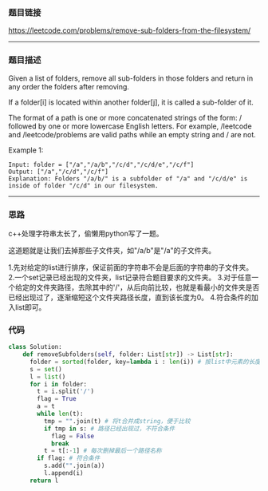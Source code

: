 ### 题目链接
https://leetcode.com/problems/remove-sub-folders-from-the-filesystem/

------

### 题目描述
Given a list of folders, remove all sub-folders in those folders and return in any order the folders after removing.

If a folder[i] is located within another folder[j], it is called a sub-folder of it.

The format of a path is one or more concatenated strings of the form: / followed by one or more lowercase English letters. For example, /leetcode and /leetcode/problems are valid paths while an empty string and / are not.

Example 1:
```
Input: folder = ["/a","/a/b","/c/d","/c/d/e","/c/f"]
Output: ["/a","/c/d","/c/f"]
Explanation: Folders "/a/b/" is a subfolder of "/a" and "/c/d/e" is inside of folder "/c/d" in our filesystem.
```

------

### **思路**
c++处理字符串太长了，偷懒用python写了一题。

这道题就是让我们去掉那些子文件夹，如"/a/b"是"/a"的子文件夹。

1.先对给定的list进行排序，保证前面的字符串不会是后面的字符串的子文件夹。
2.一个set记录已经出现的文件夹，list记录符合题目要求的文件夹。
3.对于任意一个给定的文件夹路径，去除其中的'/'，从后向前比较，也就是看最小的文件夹是否已经出现过了，逐渐缩短这个文件夹路径长度，直到该长度为0。
4.符合条件的加入list即可。


### **代码**

```python
class Solution:
    def removeSubfolders(self, folder: List[str]) -> List[str]:
      folder = sorted(folder, key=lambda i : len(i)) # 按list中元素的长度进行排序
      s = set()
      l = list()
      for i in folder:
        t = i.split('/')
        flag = True
        a = t
        while len(t):
          tmp = "".join(t) # 将t合并成string，便于比较
          if tmp in s: # 路径已经出现过，不符合条件
            flag = False
            break
          t = t[:-1] # 每次删掉最后一个路径名称
        if flag: # 符合条件
          s.add("".join(a))
          l.append(i)
      return l
```
